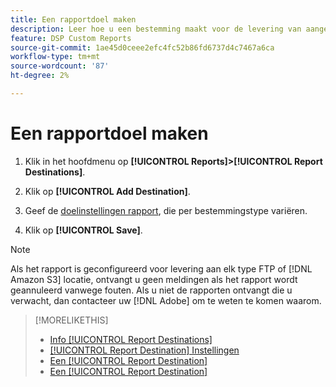 ```yaml
---
title: Een rapportdoel maken
description: Leer hoe u een bestemming maakt voor de levering van aangepaste rapporten.
feature: DSP Custom Reports
source-git-commit: 1ae45d0ceee2efc4fc52b86fd6737d4c7467a6ca
workflow-type: tm+mt
source-wordcount: '87'
ht-degree: 2%

---
```



# Een rapportdoel maken

1. Klik in het hoofdmenu op **[!UICONTROL Reports]>[!UICONTROL Report Destinations]**.

1. Klik op **[!UICONTROL Add Destination]**.

1. Geef de [doelinstellingen rapport](/help/dsp/reports/report-destinations/report-destination-settings.md), die per bestemmingstype variëren.

1. Klik op **[!UICONTROL Save]**.

>[!NOTE]
>
> Als het rapport is geconfigureerd voor levering aan elk type FTP of [!DNL Amazon S3] locatie, ontvangt u geen meldingen als het rapport wordt geannuleerd vanwege fouten. Als u niet de rapporten ontvangt die u verwacht, dan contacteer uw [!DNL Adobe] om te weten te komen waarom.

>[!MORELIKETHIS]
>
>* [Info [!UICONTROL Report Destinations]](/help/dsp/reports/report-destinations/report-destination-about.md)
>* [[!UICONTROL Report Destination] Instellingen](/help/dsp/reports/report-destinations/report-destination-settings.md)
>* [Een [!UICONTROL Report Destination]](/help/dsp/reports/report-destinations/report-destination-edit.md)
>* [Een [!UICONTROL Report Destination]](/help/dsp/reports/report-destinations/report-destination-delete.md)

